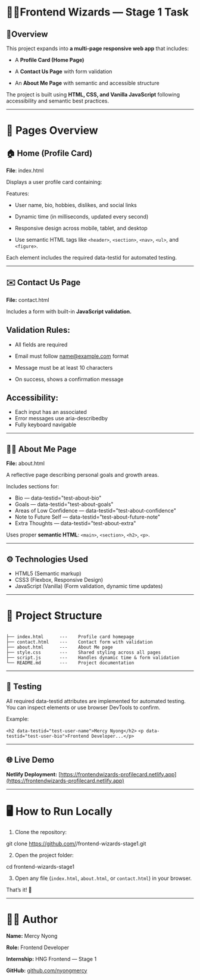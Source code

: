 # 🧙‍♀️Frontend Wizards — Stage 1 Task

## 🚀Overview

This project expands into **a multi-page responsive web app** that includes:

* A **Profile Card (Home Page)**

* A **Contact Us Page** with form validation

* An **About Me Page** with semantic and accessible structure

The project is built using **HTML, CSS, and Vanilla JavaScript** following accessibility and semantic best practices.

---------------------------------------------------------------------------------------------------

# 🧩 Pages Overview

## 🏠 Home (Profile Card)

**File**: index.html

Displays a user profile card containing:

Features:

* User name, bio, hobbies, dislikes, and social links

* Dynamic time (in milliseconds, updated every second)

* Responsive design across mobile, tablet, and desktop

* Use semantic HTML tags like `<header>`, `<section>`, `<nav>`, `<ul>`, and `<figure>`.

Each element includes the required data-testid for automated testing.

---------------------------------------------------------------------------------------------------

## ✉️ Contact Us Page

**File:** contact.html

Includes a form with built-in **JavaScript validation.**

## Validation Rules:
  * All fields are required

  * Email must follow name@example.com format

  * Message must be at least 10 characters

  * On success, shows a confirmation message

## Accessibility:

  * Each input has an associated <label for="...">
  * Error messages use aria-describedby
  * Fully keyboard navigable

---------------------------------------------------------------------------------------------------

## 👩‍💻 About Me Page

**File:** about.html

A reflective page describing personal goals and growth areas.

Includes sections for:

  * Bio — data-testid="test-about-bio"
  * Goals — data-testid="test-about-goals"
  * Areas of Low Confidence — data-testid="test-about-confidence"
  * Note to Future Self — data-testid="test-about-future-note"
  * Extra Thoughts — data-testid="test-about-extra"

Uses proper **semantic HTML**: `<main>`, `<section>`, `<h2>`, `<p>`.

---------------------------------------------------------------------------------------------------

## ⚙️ Technologies Used

  * HTML5 (Semantic markup)
  * CSS3 (Flexbox, Responsive Design)
  * JavaScript (Vanilla) (Form validation, dynamic time updates)

---------------------------------------------------------------------------------------------------

# 📁 Project Structure

```frontend-wizards-stage1/

├── index.html      ---    Profile card homepage
├── contact.html    ---    Contact form with validation
├── about.html      ---    About Me page
├── style.css       ---    Shared styling across all pages
├── script.js       ---    Handles dynamic time & form validation
└── README.md       ---    Project documentation
```
---------------------------------------------------------------------------------------------------

## 🧪 Testing

All required data-testid attributes are implemented for automated testing.
You can inspect elements or use browser DevTools to confirm.

Example:

`<h2 data-testid="test-user-name">Mercy Nyong</h2>`
`<p data-testid="test-user-bio">Frontend Developer...</p>`

---------------------------------------------------------------------------------------------------

## 🌐 Live Demo

**Netlify Deployment:** [https://frontendwizards-profilecard.netlify.app](https://frontendwizards-profilecard.netlify.app)

---------------------------------------------------------------------------------------------------

# 🖥️ How to Run Locally
1. Clone the repository:

git clone https://github.com/<your-username>/frontend-wizards-stage1.git

2. Open the project folder:

cd frontend-wizards-stage1

3. Open any file (`index.html`, `about.html`, or `contact.html`) in your browser.

That’s it! 🎉

---------------------------------------------------------------------------------------------------

# 🧑‍🎓 Author

**Name:** Mercy Nyong

**Role:** Frontend Developer

**Internship:** HNG Frontend — Stage 1

**GitHub:** [github.com/nyongmercy](https://github.com/nyongmercy)
